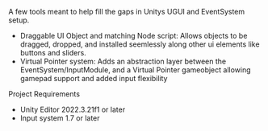 A few tools meant to help fill the gaps in Unitys UGUI and EventSystem setup. 
- Draggable UI Object and matching Node script: Allows objects to be dragged, dropped, and installed seemlessly along other ui elements like buttons and sliders.
- Virtual Pointer system: Adds an abstraction layer between the EventSystem/InputModule, and a Virtual Pointer gameobject allowing gamepad support and added input flexibility


Project Requirements
- Unity Editor 2022.3.21f1 or later
- Input system 1.7 or later

